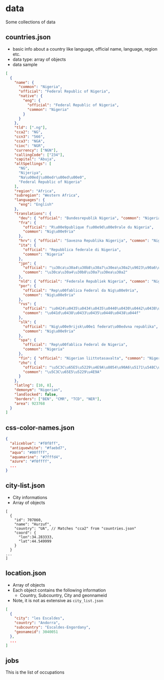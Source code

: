 # data

Some collections of data

## countries.json

- basic info about a country like language, official name, language, region etc.
- data type: array of objects
- data sample

```json
[
  {
    "name": {
      "common": "Nigeria",
      "official": "Federal Republic of Nigeria",
      "native": {
        "eng": {
          "official": "Federal Republic of Nigeria",
          "common": "Nigeria"
        }
      }
    },
    "tld": [".ng"],
    "cca2": "NG",
    "ccn3": "566",
    "cca3": "NGA",
    "cioc": "NGR",
    "currency": ["NGN"],
    "callingCode": ["234"],
    "capital": "Abuja",
    "altSpellings": [
      "NG",
      "Nijeriya",
      "Na\u00edj\u00edr\u00ed\u00e0",
      "Federal Republic of Nigeria"
    ],
    "region": "Africa",
    "subregion": "Western Africa",
    "languages": {
      "eng": "English"
    },
    "translations": {
      "deu": { "official": "Bundesrepublik Nigeria", "common": "Nigeria" },
      "fra": {
        "official": "R\u00e9publique f\u00e9d\u00e9rale du Nigeria",
        "common": "Nig\u00e9ria"
      },
      "hrv": { "official": "Savezna Republika Nigerija", "common": "Nigerija" },
      "ita": {
        "official": "Repubblica federale di Nigeria",
        "common": "Nigeria"
      },
      "jpn": {
        "official": "\u30ca\u30a4\u30b8\u30a7\u30ea\u30a2\u9023\u90a6\u5171\u548c\u56fd",
        "common": "\u30ca\u30a4\u30b8\u30a7\u30ea\u30a2"
      },
      "nld": { "official": "Federale Republiek Nigeria", "common": "Nigeria" },
      "por": {
        "official": "Rep\u00fablica Federal da Nig\u00e9ria",
        "common": "Nig\u00e9ria"
      },
      "rus": {
        "official": "\u0424\u0435\u0434\u0435\u0440\u0430\u0442\u0438\u0432\u043d\u0430\u044f \u0420\u0435\u0441\u043f\u0443\u0431\u043b\u0438\u043a\u0430 \u041d\u0438\u0433\u0435\u0440\u0438\u044f",
        "common": "\u041d\u0438\u0433\u0435\u0440\u0438\u044f"
      },
      "slk": {
        "official": "Nig\u00e9rijsk\u00e1 federat\u00edvna republika",
        "common": "Nig\u00e9ria"
      },
      "spa": {
        "official": "Rep\u00fablica Federal de Nigeria",
        "common": "Nigeria"
      },
      "fin": { "official": "Nigerian liittotasavalta", "common": "Nigeria" },
      "zho": {
        "official": "\u5C3C\u65E5\u5229\u4E9A\u8054\u90A6\u5171\u548C\u56FD",
        "common": "\u5C3C\u65E5\u5229\u4E9A"
      }
    },
    "latlng": [10, 8],
    "demonym": "Nigerian",
    "landlocked": false,
    "borders": ["BEN", "CMR", "TCD", "NER"],
    "area": 923768
  }
]
```

## css-color-names.json

```json
{
  "aliceblue": "#f0f8ff",
  "antiquewhite": "#faebd7",
  "aqua": "#00ffff",
  "aquamarine": "#7fffd4",
  "azure": "#f0ffff",
  ...
}
```

## city-list.json

- City informations
- Array of objects

```jsonc
[
  {
    "id": 707860,
    "name": "Hurzuf",
    "country": "UA", // Matches "cca2" from "countries.json"
    "coord": {
      "lon":34.283333,
      "lat":44.549999
    }
  }
...
]
```

## location.json
- Array of objects
- Each object contains the following information 
  - Country, Subcountry, City and geonnameid
- Note, it is not as extensive as `city_list.json`

```json
[
  {
    "city": "les Escaldes",
    "country": "Andorra",
    "subcountry": "Escaldes-Engordany",
    "geonameid": 3040051
  },
  ...
]
```

## jobs
This is the list of occupations